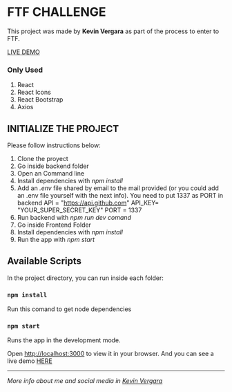 # FTF CHALLENGE
 

This project was made by **Kevin Vergara** as part of the process to enter to FTF.

[LIVE DEMO](https://ftf-demo-live.netlify.app/)


### Only Used

 1. React
 2. React Icons
 3. React Bootstrap
 4.  Axios

## INITIALIZE THE PROJECT
Please follow instructions below:
 1. Clone the proyect
 2. Go inside backend folder
 3. Open an Command line
 4. Install dependencies with *npm install*
 5. Add an *.env* file shared by email to the mail provided (or you could add an .env file yourself with the next info). You need to put 1337 as PORT in backend
			API = "https://api.github.com"
			API_KEY= "YOUR_SUPER_SECRET_KEY"
			PORT = 1337
 6. Run backend with *npm run dev comand*
 7. Go inside Frontend Folder
 8. Install dependencies with *npm install*
 9. Run the app with *npm start*

 

## Available Scripts

  

In the project directory, you can run inside each folder:

  

### `npm install`
Run this comand to get node dependencies
### `npm start`

  

Runs the app in the development mode.

Open [http://localhost:3000](http://localhost:3000) to view it in your browser. And you can see a live demo [HERE](https://ftf-demo-live.netlify.app/)


---

*More info about me and social media in  [Kevin Vergara](https://kevinvergara.com/)*
